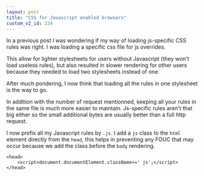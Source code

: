 ```yaml
---
layout: post
title: "CSS for Javascript enabled browsers"
custom_v2_id: 224
---
```


In a previous post I was wondering if my way of loading js-specific CSS rules
was right. I was loading a specific css file for js overrides.

This allow for lighter stylesheets for users without Javascript (they won't
load useless rules), but also resulted in slower rendering for other users
because they needed to load two stylesheets instead of one.

After much pondering, I now think that loading all the rules in one stylesheet
is the way to go.

In addition with the number of request mentionned, keeping all your rules in
the same file is much more easier to maintain. Js-specific rules aren't that
big either so the small additional bytes are usually better than a full http
request.

I now prefix all my Javascript rules by `.js`. I add a `js` class to the `html
`element directly from the `head`, this helps in preventing any FOUC that may
occur because we add the class before the `body` rendering.

    
    <head>  
        <script>document.documentElement.className+=' js';</script>  
    </head>  
    


